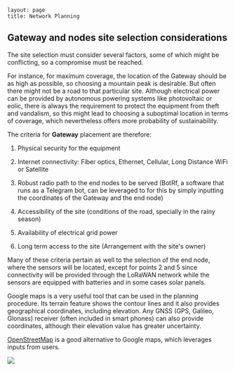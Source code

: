 ```
layout: page
title: Network Planning
```

## Gateway and nodes site selection considerations

The site selection must consider several factors, some of which might be
conflicting, so a compromise must be reached.

For instance, for maximum coverage, the location of the Gateway should
be as high as possible, so choosing a mountain peak is desirable. But
often there might not be a road to that particular site. Although
electrical power can be provided by autonomous powering systems like
photovoltaic or eolic, there is always the requirement to protect the
equipment from theft and vandalism, so this might lead to choosing a
suboptimal location in terms of coverage, which nevertheless offers more
probability of sustainability.

The criteria for **Gateway** placement are therefore:

1)  Physical security for the equipment

2)  Internet connectivity: Fiber optics, Ethernet, Cellular, Long Distance WiFi or Satellite

3)  Robust radio path to the end nodes to be served (BotRf, a software that runs as a Telegram bot, can be leveraged to for this by simply inputting the coordinates of the Gateway and the end node)

4)  Accessibility of the site (conditions of the road, specially in the rainy season)

5)  Availability of electrical grid power

6)  Long term access to the site (Arrangement with the site\'s owner)

Many of these criteria pertain as well to the selection of the end node,
where the sensors will be located, except for points 2 and 5 since
connectivity will be provided through the LoRaWAN network while the
sensors are equipped with batteries and in some cases solar panels.

Google maps is a very useful tool that can be used in the planning
procedure. Its terrain feature shows the contour lines and it also
provides geographical coordinates, including elevation. Any GNSS (GPS,
Galileo, Glonass) receiver (often included in smart phones) can also
provide coordinates, although their elevation value has greater
uncertainty.

[OpenStreetMap](https://www.openstreetmap.org/) is a good alternative to
Google maps, which leverages inputs from users.

![](/en/Documentation/basics/images/img_gateway_and_nodes_site_selection_considerations/media/image1.png)

